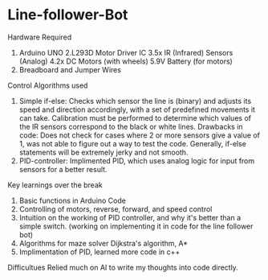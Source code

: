 # Line-follower-Bot

Hardware Required
1. Arduino UNO
2.L293D Motor Driver IC
3.5x IR (Infrared) Sensors (Analog)
4.2x DC Motors (with wheels)
5.9V Battery (for motors)
6. Breadboard and Jumper Wires

Control Algorithms used 
1. Simple if-else: 
  Checks which sensor the line is (binary) and adjusts its speed and direction accordingly, with a set of predefined movements it can          take. Calibration must be performed to determine which values of the IR sensors correspond to the black or white lines. 
  Drawbacks in code: Does not check for cases where 2 or more sensors give a value of 1, was not able to figure out a way to test the code.
  Generally, if-else statements will be extremely jerky and not smooth.
2. PID-controller:
  Implimented PID, which uses analog logic for input from sensors for a better result.

Key learnings over the break
1. Basic functions in Arduino Code
2. Controlling of motors, reverse, forward, and speed control
3. Intuition on the working of PID controller, and why it's better than a simple switch. (working on implementing it in code for the line follower bot)
4. Algorithms for maze solver
 Dijkstra's algorithm, A*
5. Implimentation of PID, learned more code in c++

Difficultues
Relied much on AI to write my thoughts into code directly. 

  
